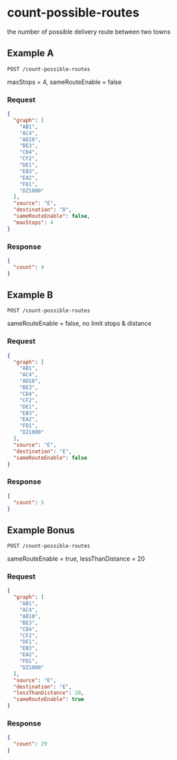 # count-possible-routes

the number of possible delivery route between two towns

## Example A

`POST /count-possible-routes`

maxStops = 4, sameRouteEnable = false

### Request

```json
{
  "graph": [
    "AB1",
    "AC4",
    "AD10",
    "BE3",
    "CD4",
    "CF2",
    "DE1",
    "EB3",
    "EA2",
    "FD1",
    "DZ1000"
  ],
  "source": "E",
  "destination": "D",
  "sameRouteEnable": false,
  "maxStops": 4
}
```

### Response

```json
{
  "count": 4
}
```

## Example B

`POST /count-possible-routes`

sameRouteEnable = false, no limit stops & distance

### Request

```json
{
  "graph": [
    "AB1",
    "AC4",
    "AD10",
    "BE3",
    "CD4",
    "CF2",
    "DE1",
    "EB3",
    "EA2",
    "FD1",
    "DZ1000"
  ],
  "source": "E",
  "destination": "E",
  "sameRouteEnable": false
}
```

### Response

```json
{
  "count": 5
}
```

## Example Bonus

`POST /count-possible-routes`

sameRouteEnable = true, lessThanDistance = 20

### Request

```json
{
  "graph": [
    "AB1",
    "AC4",
    "AD10",
    "BE3",
    "CD4",
    "CF2",
    "DE1",
    "EB3",
    "EA2",
    "FD1",
    "DZ1000"
  ],
  "source": "E",
  "destination": "E",
  "lessThanDistance": 20,
  "sameRouteEnable": true
}
```

### Response

```json
{
  "count": 29
}
```
